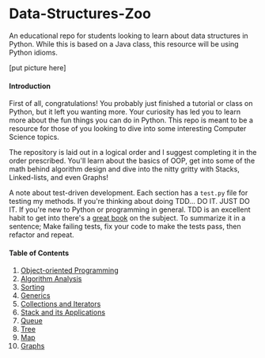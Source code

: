 # Data-Structures-Zoo
An educational repo for students looking to learn about data structures in Python.
While this is based on a Java class, this resource will be using Python idioms.

[put picture here]

#### Introduction
First of all, congratulations! You probably just finished a tutorial or class on Python, but it left you wanting more. Your curiosity has led you to learn more about the fun things you can do in Python. This repo is meant to be a resource for those of you looking to dive into some interesting Computer Science topics.

The repository is laid out in a logical order and I suggest completing it in the order prescribed. You'll learn about the basics of OOP, get into some of the math behind algorithm design and dive into the nitty gritty with Stacks, Linked-lists, and even Graphs!

A note about test-driven development. Each section has a ``test.py`` file for testing my methods.
If you're thinking about doing TDD... DO IT. JUST DO IT. If you're new to Python or
programming in general. TDD is an excellent habit to get into there's a [great book](http://www.obeythetestinggoat.com/)
on the subject. To summarize it in a sentence; Make failing tests, fix your code to make the tests pass,
then refactor and repeat.

#### Table of Contents
1. [Object-oriented Programming](https://github.com/QuantumFractal/Data-Structures-Zoo/tree/master/1-Object-Oriented%20Programming)
2. [Algorithm Analysis](https://github.com/QuantumFractal/Data-Structures-Zoo/tree/master/2-Algorithm%20Analysis)
3. [Sorting](https://github.com/QuantumFractal/Data-Structures-Zoo/tree/master/3-Sorting)
4. [Generics](https://github.com/QuantumFractal/Data-Structures-Zoo/tree/master/4-Generics)
5. [Collections and Iterators](https://github.com/QuantumFractal/Data-Structures-Zoo/tree/master/5-Collections%20and%20Iterators)
6. [Stack and its Applications](https://github.com/QuantumFractal/Data-Structures-Zoo/tree/master/6-Stack%20and%20its%20applications)
7. [Queue](https://github.com/QuantumFractal/Data-Structures-Zoo/tree/master/7-Queue)
8. [Tree](https://github.com/QuantumFractal/Data-Structures-Zoo/tree/master/8-Tree)
9. [Map](https://github.com/QuantumFractal/Data-Structures-Zoo/tree/master/9-Map)
10. [Graphs](https://github.com/QuantumFractal/Data-Structures-Zoo/tree/master/10-Graphs)
